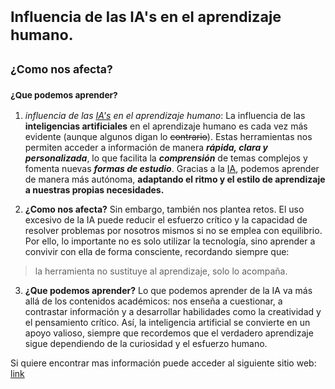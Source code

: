 # <sup>Influencia de las IA's en el aprendizaje humano.</sup>
## <sub>¿Como nos afecta?</sub>
### <sub>¿Que podemos aprender?</sub>

1. _influencia de las <ins>IA's</ins> en el aprendizaje humano_:
La influencia de las **inteligencias artificiales** en el aprendizaje humano es cada vez más evidente (aunque algunos digan lo ~~contrario~~). 
Estas herramientas nos permiten acceder a información de manera **_rápida, clara y personalizada_**, lo que facilita la **_comprensión_** de temas complejos y fomenta nuevas **_formas de estudio_**. Gracias a la <ins>IA</ins>, podemos aprender de manera más autónoma, **adaptando el ritmo y el estilo de aprendizaje a nuestras propias necesidades.**


2. **¿Como nos afecta?** Sin embargo, también nos plantea retos. El uso excesivo de la IA puede reducir el esfuerzo crítico y la capacidad de resolver problemas por nosotros mismos si no se emplea con equilibrio. Por ello, lo importante no es solo utilizar la tecnología, sino aprender a convivir con ella de forma consciente, recordando siempre que:
> la herramienta no sustituye al aprendizaje, solo lo acompaña.

3. **¿Que podemos aprender?** Lo que podemos aprender de la IA va más allá de los contenidos académicos: nos enseña a cuestionar, a contrastar información y a desarrollar habilidades como la creatividad y el pensamiento crítico. Así, la inteligencia artificial se convierte en un apoyo valioso, siempre que recordemos que el verdadero aprendizaje sigue dependiendo de la curiosidad y el esfuerzo humano.

Si quiere encontrar mas información puede acceder al siguiente sitio web: [link](https://www.educaopen.com/digital-lab/blog/inteligencia-artificial/como-afecta-la-inteligencia-artificial-al-ser-humano)




